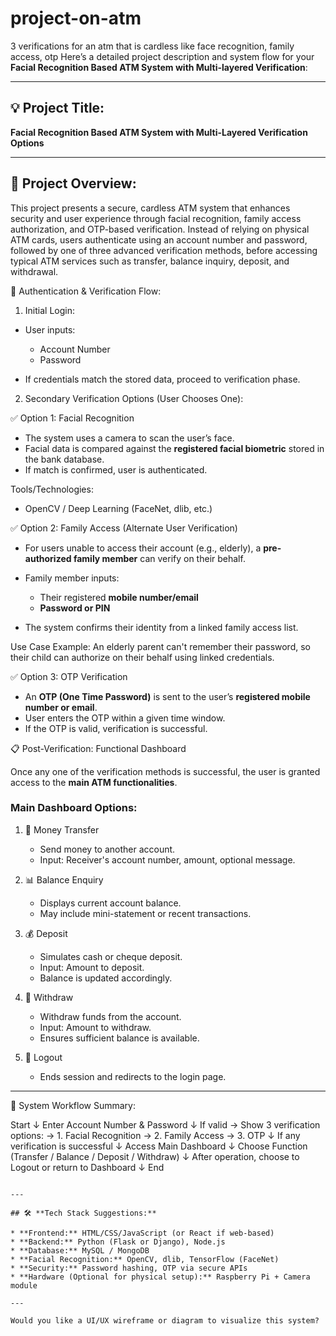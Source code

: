 # project-on-atm
3 verifications for an atm that is cardless like face recognition, family access, otp 
Here’s a detailed project description and system flow for your **Facial Recognition Based ATM System with Multi-layered Verification**:

---

## 💡 **Project Title:**

**Facial Recognition Based ATM System with Multi-Layered Verification Options**

---

## 📘 **Project Overview:**

This project presents a secure, cardless ATM system that enhances security and user experience through facial recognition, family access authorization, and OTP-based verification. Instead of relying on physical ATM cards, users authenticate using an account number and password, followed by one of three advanced verification methods, before accessing typical ATM services such as transfer, balance inquiry, deposit, and withdrawal.

 🔐 Authentication & Verification Flow:

 1. Initial Login:

* User inputs:

  * Account Number
  * Password
* If credentials match the stored data, proceed to verification phase.

2. Secondary Verification Options (User Chooses One):

✅ Option 1: Facial Recognition

* The system uses a camera to scan the user’s face.
* Facial data is compared against the **registered facial biometric** stored in the bank database.
* If match is confirmed, user is authenticated.

Tools/Technologies:

* OpenCV /  Deep Learning (FaceNet, dlib, etc.)



 ✅ Option 2: Family Access (Alternate User Verification)

* For users unable to access their account (e.g., elderly), a **pre-authorized family member** can verify on their behalf.
* Family member inputs:

  * Their registered **mobile number/email**
  * **Password or PIN**
* The system confirms their identity from a linked family access list.

Use Case Example:
An elderly parent can't remember their password, so their child can authorize on their behalf using linked credentials.



✅ Option 3: OTP Verification

* An **OTP (One Time Password)** is sent to the user’s **registered mobile number or email**.
* User enters the OTP within a given time window.
* If the OTP is valid, verification is successful.


 📋 Post-Verification: Functional Dashboard

Once any one of the verification methods is successful, the user is granted access to the **main ATM functionalities**.

### Main Dashboard Options:

1. 🔁 Money Transfer

   * Send money to another account.
   * Input: Receiver's account number, amount, optional message.

2. 📊 Balance Enquiry

   * Displays current account balance.
   * May include mini-statement or recent transactions.

3. 💰 Deposit

   * Simulates cash or cheque deposit.
   * Input: Amount to deposit.
   * Balance is updated accordingly.

4. 🏧 Withdraw

   * Withdraw funds from the account.
   * Input: Amount to withdraw.
   * Ensures sufficient balance is available.

5. 🚪 Logout

   * Ends session and redirects to the login page.

---

 🔄 System Workflow Summary:


Start
  ↓
Enter Account Number & Password
  ↓
If valid → Show 3 verification options:
  → 1. Facial Recognition
  → 2. Family Access
  → 3. OTP
  ↓
If any verification is successful
  ↓
Access Main Dashboard
  ↓
Choose Function (Transfer / Balance / Deposit / Withdraw)
  ↓
After operation, choose to Logout or return to Dashboard
  ↓
End
```

---

## 🛠️ **Tech Stack Suggestions:**

* **Frontend:** HTML/CSS/JavaScript (or React if web-based)
* **Backend:** Python (Flask or Django), Node.js
* **Database:** MySQL / MongoDB
* **Facial Recognition:** OpenCV, dlib, TensorFlow (FaceNet)
* **Security:** Password hashing, OTP via secure APIs
* **Hardware (Optional for physical setup):** Raspberry Pi + Camera module

---

Would you like a UI/UX wireframe or diagram to visualize this system?

